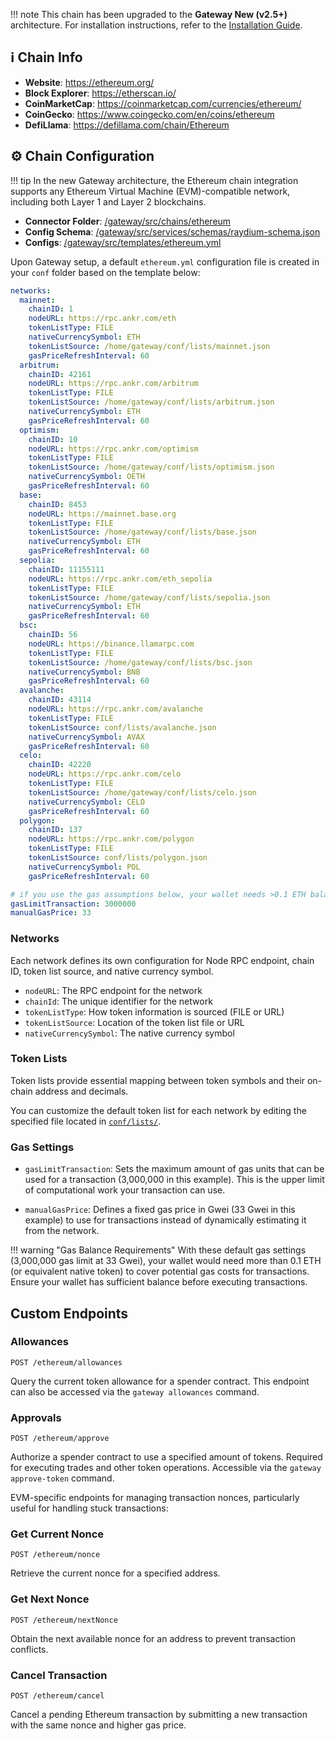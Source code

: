 !!! note
    This chain has been upgraded to the **Gateway New (v2.5+)** architecture. For installation instructions, refer to the [Installation Guide](../installation.md).

## ℹ️ Chain Info

* **Website**: <https://ethereum.org/>
* **Block Explorer**: <https://etherscan.io/>
* **CoinMarketCap**: <https://coinmarketcap.com/currencies/ethereum/>
* **CoinGecko**: <https://www.coingecko.com/en/coins/ethereum>
* **DefiLlama**: <https://defillama.com/chain/Ethereum>

## ⚙️ Chain Configuration

!!! tip
    In the new Gateway architecture, the Ethereum chain integration supports any Ethereum Virtual Machine (EVM)-compatible network, including both Layer 1 and Layer 2 blockchains. 

* **Connector Folder**: [/gateway/src/chains/ethereum](https://github.com/hummingbot/gateway/tree/development/src/chains/ethereum)
* **Config Schema**: [/gateway/src/services/schemas/raydium-schema.json](https://github.com/hummingbot/gateway/tree/development/src/templates/raydium.yml)
* **Configs**: [/gateway/src/templates/ethereum.yml](https://github.com/hummingbot/gateway/tree/development/src/templates/ethereum.yml)

Upon Gateway setup, a default `ethereum.yml` configuration file is created in your `conf` folder based on the template below:

```yaml
networks:
  mainnet:
    chainID: 1
    nodeURL: https://rpc.ankr.com/eth
    tokenListType: FILE
    nativeCurrencySymbol: ETH
    tokenListSource: /home/gateway/conf/lists/mainnet.json
    gasPriceRefreshInterval: 60
  arbitrum:
    chainID: 42161
    nodeURL: https://rpc.ankr.com/arbitrum
    tokenListType: FILE
    tokenListSource: /home/gateway/conf/lists/arbitrum.json
    nativeCurrencySymbol: ETH
    gasPriceRefreshInterval: 60
  optimism:
    chainID: 10
    nodeURL: https://rpc.ankr.com/optimism
    tokenListType: FILE
    tokenListSource: /home/gateway/conf/lists/optimism.json
    nativeCurrencySymbol: OETH
    gasPriceRefreshInterval: 60
  base:
    chainID: 8453
    nodeURL: https://mainnet.base.org
    tokenListType: FILE
    tokenListSource: /home/gateway/conf/lists/base.json
    nativeCurrencySymbol: ETH
    gasPriceRefreshInterval: 60
  sepolia:
    chainID: 11155111
    nodeURL: https://rpc.ankr.com/eth_sepolia 
    tokenListType: FILE
    tokenListSource: /home/gateway/conf/lists/sepolia.json
    nativeCurrencySymbol: ETH
    gasPriceRefreshInterval: 60
  bsc:
    chainID: 56
    nodeURL: https://binance.llamarpc.com
    tokenListType: FILE
    tokenListSource: /home/gateway/conf/lists/bsc.json
    nativeCurrencySymbol: BNB
    gasPriceRefreshInterval: 60
  avalanche:
    chainID: 43114
    nodeURL: https://rpc.ankr.com/avalanche
    tokenListType: FILE
    tokenListSource: conf/lists/avalanche.json
    nativeCurrencySymbol: AVAX
    gasPriceRefreshInterval: 60
  celo:
    chainID: 42220
    nodeURL: https://rpc.ankr.com/celo
    tokenListType: FILE
    tokenListSource: /home/gateway/conf/lists/celo.json
    nativeCurrencySymbol: CELO
    gasPriceRefreshInterval: 60
  polygon:
    chainID: 137
    nodeURL: https://rpc.ankr.com/polygon
    tokenListType: FILE
    tokenListSource: conf/lists/polygon.json
    nativeCurrencySymbol: POL
    gasPriceRefreshInterval: 60

# if you use the gas assumptions below, your wallet needs >0.1 ETH balance for gas
gasLimitTransaction: 3000000
manualGasPrice: 33
```

### Networks

Each network defines its own configuration for Node RPC endpoint, chain ID, token list source, and native currency symbol.

- `nodeURL`: The RPC endpoint for the network
- `chainId`: The unique identifier for the network
- `tokenListType`: How token information is sourced (FILE or URL)
- `tokenListSource`: Location of the token list file or URL
- `nativeCurrencySymbol`: The native currency symbol

### Token Lists

Token lists provide essential mapping between token symbols and their on-chain address and decimals. 

You can customize the default token list for each network by editing the specified file located in [`conf/lists/`](https://github.com/hummingbot/gateway/blob/main/src/templates/lists/).

### Gas Settings

- `gasLimitTransaction`: Sets the maximum amount of gas units that can be used for a transaction (3,000,000 in this example). This is the upper limit of computational work your transaction can use.

- `manualGasPrice`: Defines a fixed gas price in Gwei (33 Gwei in this example) to use for transactions instead of dynamically estimating it from the network.

!!! warning "Gas Balance Requirements"
    With these default gas settings (3,000,000 gas limit at 33 Gwei), your wallet would need more than 0.1 ETH (or equivalent native token) to cover potential gas costs for transactions. Ensure your wallet has sufficient balance before executing transactions.

## Custom Endpoints

### Allowances
```http
POST /ethereum/allowances
```
Query the current token allowance for a spender contract. This endpoint can also be accessed via the `gateway allowances` command.

### Approvals
```http
POST /ethereum/approve
```
Authorize a spender contract to use a specified amount of tokens. Required for executing trades and other token operations. Accessible via the `gateway approve-token` command.

EVM-specific endpoints for managing transaction nonces, particularly useful for handling stuck transactions:

### Get Current Nonce
```http
POST /ethereum/nonce
```
Retrieve the current nonce for a specified address.

### Get Next Nonce
```http
POST /ethereum/nextNonce
```
Obtain the next available nonce for an address to prevent transaction conflicts.

### Cancel Transaction
```http
POST /ethereum/cancel
```
Cancel a pending Ethereum transaction by submitting a new transaction with the same nonce and higher gas price.
